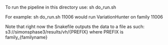 To run the pipeline in this directory use:
sh do_run.sh <familyName>

For example:
sh do_run.sh 11006
would run VariationHunter on family 11006

Note that right now the Snakefile outputs the data to a file as such:
s3://simonsphase3/results/vh/{PREFIX} 
where PREFIX is family_{familyname}


